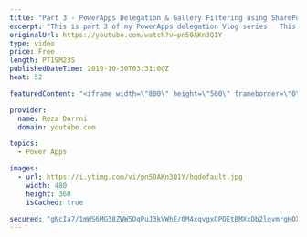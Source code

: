 ```yaml
---
title: "Part 3 - PowerApps Delegation & Gallery Filtering using SharePoint Choice, Lookup and Yes/No Columns"
excerpt: "This is part 3 of my PowerApps delegation Vlog series   This video will walk you through the concept of Delegation in PowerApps with respect to SharePoint Date Choice, Lookup and Yes/No fields, understand filtering galleries and adding default option & highlights issues related to Yes/No column type"
originalUrl: https://youtube.com/watch?v=pn50AKn3Q1Y
type: video
price: Free
length: PT19M23S
publishedDateTime: 2019-10-30T03:31:00Z
heat: 52

featuredContent: "<iframe width=\"800\" height=\"500\" frameborder=\"0\" src=\"https://www.youtube.com/embed/pn50AKn3Q1Y\" allow=\"accelerometer; autoplay; encrypted-media; gyroscope; picture-in-picture\" allowfullscreen></iframe>"

provider:
  name: Reza Dorrni
  domain: youtube.com

topics:
  - Power Apps

images:
  - url: https://i.ytimg.com/vi/pn50AKn3Q1Y/hqdefault.jpg
    width: 480
    height: 360
    isCached: true

secured: "gNcIa7/1mWS6MG38ZWW5OqPuJ3kVWhE/0M4xqvgxOPOEtBMXxDb2lqvmrgHOXnqNLN0cEQzjdomOQA3DRaQ6Fovz30jNCRNiIUauuu9YD8DRAsdk/DME3xZrY0zRMr+roz55ZzFcnnus6R3Q/ea8VSHFSSqqLJNqdlpwe+zOfvKKGWP2olDKm/oH1SfmOQwutd57O3ufaEvOvT+IkW2jwNkFsHTWF4jtdL5WAfoGzJP8c8zdJGCzlszVsU6T6V0wSq4ebsUFA6LpdM7fZ4VQ0kt+nf+3gwVIQTrNfu8NmjuBIXhDHVn97Z0Q7Rn7PbBFh2CgAbCUSA0tdnX0qHwsW1S6fNewNxfowkZRSPoSNro3D2bBXvCGrNQIrIEUcKiNJzSDTb+cvYeEOnvEBQf4FBcnp2wvJ0x838QR7jXE1jA=;yo6jC522+NA759nL9+D17A=="
---
```


